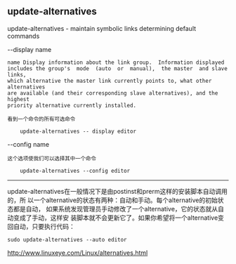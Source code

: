 
## update-alternatives

update-alternatives - maintain symbolic links determining default commands


--display name

    name Display information about the link group.  Information displayed
    includes the group's  mode  (auto  or  manual),  the master  and slave links,
    which alternative the master link currently points to, what other alternatives
    are available (and their corresponding slave alternatives), and the highest
    priority alternative currently installed.

    看到一个命令的所有可选命令
        
        update-alternatives -- display editor


--config name

    这个选项使我们可以选择其中一个命令
        
        update-alternatives --config editor


---

update-alternatives在一般情况下是由postinst和prerm这样的安装脚本自动调用的，所
以一个alternative的状态有两种：自动和手动。每个alternative的初始状态都是自动，
如果系统发现管理员手动修改了一个alternative，它的状态就从自动变成了手动，这样安
装脚本就不会更新它了。如果你希望将一个alternative变回自动，只要执行代码：

    sudo update-alternatives --auto editor




http://www.linuxeye.com/Linux/alternatives.html
